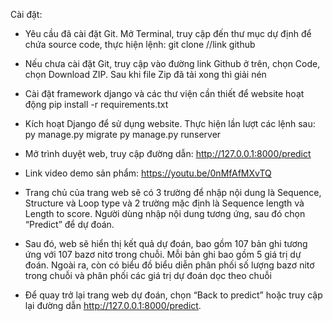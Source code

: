 Cài đặt: 
- Yêu cầu đã cài đặt Git. Mở Terminal, truy cập đến thư mục dự định để chứa source code, thực hiện lệnh:
  git clone //link github
- Nếu chưa cài đặt Git, truy cập vào đường link Github ở trên, chọn Code, chọn Download ZIP. Sau khi file Zip đã tải xong thì giải nén
- Cài đặt framework django và các thư viện cần thiết để website hoạt động
  pip install -r requirements.txt
- Kích hoạt Django để sử dụng website. Thực hiện lần lượt các lệnh sau:
	py manage.py migrate
	py manage.py runserver
- Mở trình duyệt web, truy cập đường dẫn: http://127.0.0.1:8000/predict  

- Link video demo sản phẩm: https://youtu.be/0nMfAfMXvTQ 
- Trang chủ của trang web sẽ có 3 trường để nhập nội dung là Sequence, Structure và Loop type và 2 trường mặc định là Sequence length và Length to score. Người dùng nhập nội dung tương ứng, sau đó chọn “Predict” để dự đoán.
- Sau đó, web sẽ hiển thị kết quả dự đoán, bao gồm 107 bản ghi tương ứng với 107 bazơ nitơ trong chuỗi. Mỗi bản ghi bao gồm 5 giá trị dự đoán. Ngoài ra, còn có biểu đồ biểu diễn phân phối số lượng bazơ nitơ trong chuỗi và phân phối các giá trị dự đoán dọc theo chuỗi
- Để quay trở lại trang web dự đoán, chọn “Back to predict” hoặc truy cập lại đường dẫn http://127.0.0.1:8000/predict.

